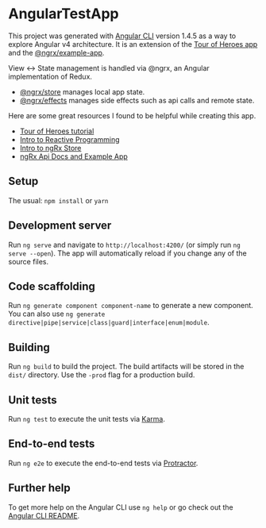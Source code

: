 # AngularTestApp

This project was generated with [Angular CLI](https://github.com/angular/angular-cli) version 1.4.5 as a way to explore Angular v4 architecture. It is an extension of the [Tour of Heroes app](https://angular.io/tutorial) and the [@ngrx/example-app](https://github.com/ngrx/platform/blob/master/example-app/README.md).

View <-> State management is handled via @ngrx, an Angular implementation of Redux.
- [@ngrx/store](https://github.com/ngrx/platform/blob/master/docs/store/README.md) manages local app state.
- [@ngrx/effects](https://github.com/ngrx/platform/blob/master/docs/effects/README.md) manages side effects such as api calls and remote state.

Here are some great resources I found to be helpful while creating this app.
- [Tour of Heroes tutorial](https://angular.io/tutorial)
- [Intro to Reactive Programming](https://gist.github.com/staltz/868e7e9bc2a7b8c1f754)
- [Intro to ngRx Store](https://gist.github.com/btroncone/a6e4347326749f938510)
- [ngRx Api Docs and Example App](https://github.com/ngrx/platform)

## Setup

The usual: `npm install` or `yarn`

## Development server

Run `ng serve` and navigate to `http://localhost:4200/` (or simply run `ng serve --open`). The app will automatically reload if you change any of the source files.

## Code scaffolding

Run `ng generate component component-name` to generate a new component. You can also use `ng generate directive|pipe|service|class|guard|interface|enum|module`.

## Building

Run `ng build` to build the project. The build artifacts will be stored in the `dist/` directory. Use the `-prod` flag for a production build.

## Unit tests

Run `ng test` to execute the unit tests via [Karma](https://karma-runner.github.io).

## End-to-end tests

Run `ng e2e` to execute the end-to-end tests via [Protractor](http://www.protractortest.org/).

## Further help

To get more help on the Angular CLI use `ng help` or go check out the [Angular CLI README](https://github.com/angular/angular-cli/blob/master/README.md).

